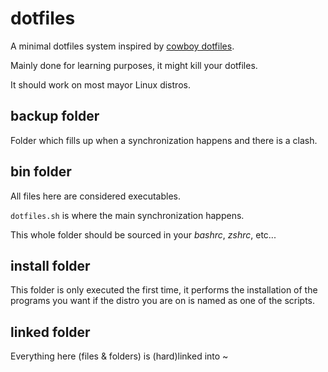 dotfiles
========
A minimal dotfiles system inspired by [cowboy dotfiles].

Mainly done for learning purposes, it might kill your dotfiles.

It should work on most mayor Linux distros.

backup folder
-------------
Folder which fills up when a synchronization happens and there is a clash.

bin folder
----------
All files here are considered executables.

`dotfiles.sh` is where the main synchronization happens.

This whole folder should be sourced in your *bashrc*, *zshrc*, etc...

install folder
--------------
This folder is only executed the first time, it performs the installation of 
the programs you want if the distro you are on is named as one of the scripts.

linked folder
-------------
Everything here (files & folders) is (hard)linked into ~



[cowboy dotfiles]: https://github.com/cowboy/dotfiles

